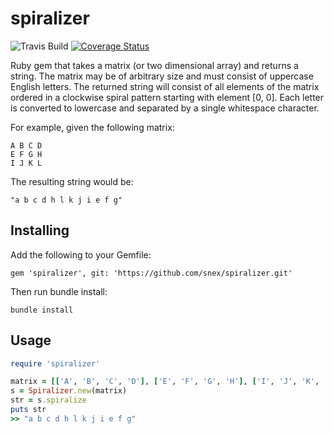 # spiralizer
![Travis Build](https://travis-ci.org/snex/spiralizer.svg?branch=master) [![Coverage Status](https://coveralls.io/repos/github/snex/spiralizer/badge.svg?branch=master)](https://coveralls.io/github/snex/spiralizer?branch=master)

Ruby gem that takes a matrix (or two dimensional array) and returns a string. The matrix may be of arbitrary size and must consist of uppercase English letters. The returned string will consist of all elements of the matrix ordered in a clockwise spiral pattern starting with element [0, 0]. Each letter is converted to lowercase and separated by a single whitespace character.

For example, given the following matrix:
```
A B C D
E F G H
I J K L
```

The resulting string would be:
```
"a b c d h l k j i e f g"
```

## Installing

Add the following to your Gemfile:

```
gem 'spiralizer', git: 'https://github.com/snex/spiralizer.git'
```

Then run bundle install:

```
bundle install
```

## Usage

```ruby
require 'spiralizer'

matrix = [['A', 'B', 'C', 'D'], ['E', 'F', 'G', 'H'], ['I', 'J', 'K', 'L']]
s = Spiralizer.new(matrix)
str = s.spiralize
puts str
>> "a b c d h l k j i e f g"
